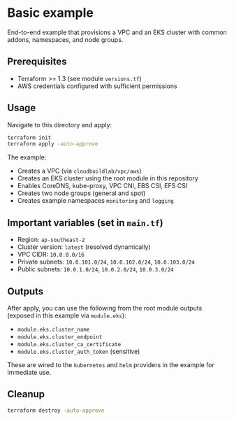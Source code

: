# Basic example

End-to-end example that provisions a VPC and an EKS cluster with common addons, namespaces, and node groups.

## Prerequisites

- Terraform >= 1.3 (see module `versions.tf`)
- AWS credentials configured with sufficient permissions

## Usage

Navigate to this directory and apply:

```bash
terraform init
terraform apply -auto-approve
```

The example:

- Creates a VPC (via `cloudbuildlab/vpc/aws`)
- Creates an EKS cluster using the root module in this repository
- Enables CoreDNS, kube-proxy, VPC CNI, EBS CSI, EFS CSI
- Creates two node groups (general and spot)
- Creates example namespaces `monitoring` and `logging`

## Important variables (set in `main.tf`)

- Region: `ap-southeast-2`
- Cluster version: `latest` (resolved dynamically)
- VPC CIDR: `10.0.0.0/16`
- Private subnets: `10.0.101.0/24`, `10.0.102.0/24`, `10.0.103.0/24`
- Public subnets: `10.0.1.0/24`, `10.0.2.0/24`, `10.0.3.0/24`

## Outputs

After apply, you can use the following from the root module outputs (exposed in this example via `module.eks`):

- `module.eks.cluster_name`
- `module.eks.cluster_endpoint`
- `module.eks.cluster_ca_certificate`
- `module.eks.cluster_auth_token` (sensitive)

These are wired to the `kubernetes` and `helm` providers in the example for immediate use.

## Cleanup

```bash
terraform destroy -auto-approve
```
